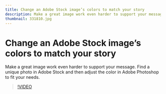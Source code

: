 ```yaml
---
title: Change an Adobe Stock image’s colors to match your story
description: Make a great image work even harder to support your message. Find a unique photo in Adobe Stock and then adjust the color in Adobe Photoshop to fit your needs
thumbnail: 331810.jpg
---
```


# Change an Adobe Stock image’s colors to match your story

Make a great image work even harder to support your message. Find a unique photo in Adobe Stock and then adjust the color in Adobe Photoshop to fit your needs.

>[!VIDEO](https://video.tv.adobe.com/v/331810?hidetitle=true)